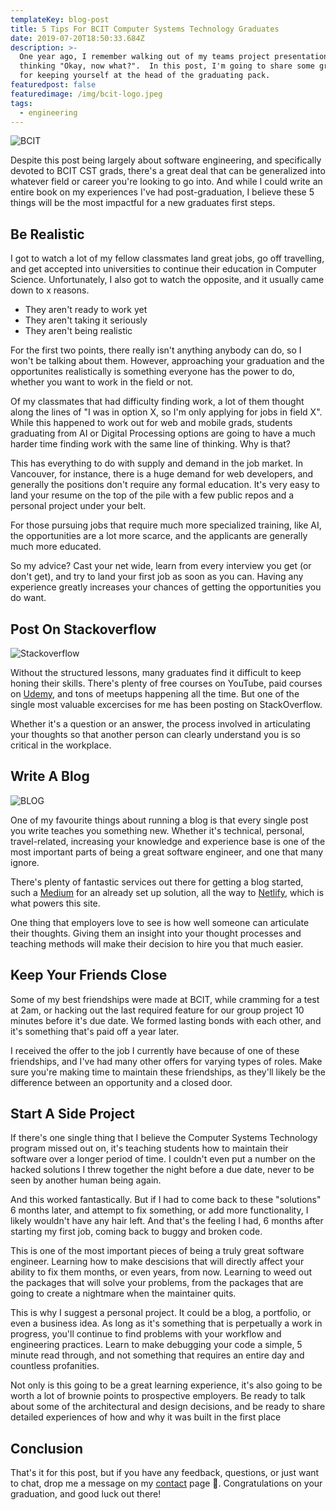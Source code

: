 ```yaml
---
templateKey: blog-post
title: 5 Tips For BCIT Computer Systems Technology Graduates
date: 2019-07-20T18:50:33.684Z
description: >-
  One year ago, I remember walking out of my teams project presentation and
  thinking "Okay, now what?".  In this post, I'm going to share some great tips
  for keeping yourself at the head of the graduating pack.
featuredpost: false
featuredimage: /img/bcit-logo.jpeg
tags:
  - engineering
---
```

![BCIT](/img/bcit-logo.jpeg "BCIT")

Despite this post being largely about software engineering, and specifically devoted to BCIT CST grads, there's a great deal that can be generalized into whatever field or career you're looking to go into.  And while I could write an entire book on my experiences I've had post-graduation, I believe these 5 things will be the most impactful for a new graduates first steps.

## Be Realistic

I got to watch a lot of my fellow classmates land great jobs, go off travelling, and get accepted into universities to continue their education in Computer Science.  Unfortunately, I also got to watch the opposite, and it usually came down to x reasons.

* They aren't ready to work yet
* They aren't taking it seriously
* They aren't being realistic

For the first two points, there really isn't anything anybody can do, so I won't be talking about them.  However, approaching your graduation and the opportunites realistically is something everyone has the power to do, whether you want to work in the field or not.

Of my classmates that had difficulty finding work, a lot of them thought along the lines of "I was in option X, so I'm only applying for jobs in field X".  While this happened to work out for web and mobile grads, students graduating from AI or Digital Processing options are going to have a much harder time finding work with the same line of thinking.  Why is that?

This has everything to do with supply and demand in the job market.  In Vancouver, for instance, there is a huge demand for web developers, and generally the positions don't require any formal education.  It's very easy to land your resume on the top of the pile with a few public repos and a personal project under your belt.

For those pursuing jobs that require much more specialized training, like AI, the opportunities are a lot more scarce, and the applicants are generally much more educated.

So my advice?  Cast your net wide, learn from every interview you get (or don't get), and try to land your first job as soon as you can.  Having any experience greatly increases your chances of getting the opportunities you do want.

## Post On Stackoverflow

![Stackoverflow](/img/stackoverflow-logo-700x467.png "Stackoverflow")

Without the structured lessons, many graduates find it difficult to keep honing their skills.  There's plenty of free courses on YouTube, paid courses on [Udemy](https://www.udemy.com), and tons of meetups happening all the time.  But one of the single most valuable excercises for me has been posting on StackOverflow.

Whether it's a question or an answer, the process involved in articulating your thoughts so that another person can clearly understand you is so critical in the workplace.  

## Write A Blog

![BLOG](/img/blog-606684_640.png "BLOG")

One of my favourite things about running a blog is that every single post you write teaches you something new.  Whether it's technical, personal, travel-related, increasing your knowledge and experience base is one of the most important parts of being a great software engineer, and one that many ignore.

There's plenty of fantastic services out there for getting a blog started, such a [Medium](https://medium.com) for an already set up solution, all the way to [Netlify](https://www.netlify.com), which is what powers this site.

One thing that employers love to see is how well someone can articulate their thoughts.  Giving them an insight into your thought processes and teaching methods will make their decision to hire you that much easier.

## Keep Your Friends Close

Some of my best friendships were made at BCIT, while cramming for a test at 2am, or hacking out the last required feature for our group project 10 minutes before it's due date.  We formed lasting bonds with each other, and it's something that's paid off a year later.  

I received the offer to the job I currently have because of one of these friendships, and I've had many other offers for varying types of roles.  Make sure you're making time to maintain these friendships, as they'll likely be the difference between an opportunity and a closed door.

## Start A Side Project

If there's one single thing that I believe the Computer Systems Technology program missed out on, it's teaching students how to maintain their software over a longer period of time.  I couldn't even put a number on the hacked solutions I threw together the night before a due date, never to be seen by another human being again.

And this worked fantastically.  But if I had to come back to these "solutions" 6 months later, and attempt to fix something, or add more functionality, I likely wouldn't have any hair left.  And that's the feeling I had, 6 months after starting my first job, coming back to buggy and broken code.

This is one of the most important pieces of being a truly great software engineer.  Learning how to make descisions that will directly affect your ability to fix them months, or even years, from now.  Learning to weed out the packages that will solve your problems, from the packages that are going to create a nightmare when the maintainer quits.

This is why I suggest a personal project.  It could be a blog, a portfolio, or even a business idea.  As long as it's something that is perpetually a work in progress, you'll continue to find problems with your workflow and engineering practices.  Learn to make debugging your code a simple, 5 minute read through, and not something that requires an entire day and countless profanities.

Not only is this going to be a great learning experience, it's also going to be worth a lot of brownie points to prospective employers.  Be ready to talk about some of the architectural and design decisions, and be ready to share detailed experiences of how and why it was built in the first place

## Conclusion

That's it for this post, but if you have any feedback, questions, or just want to chat, drop me a message on my [contact](/contact) page 🙏.  Congratulations on your graduation, and good luck out there!
